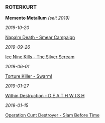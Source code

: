 ### ROTERKURT

**Memento Metallum** _(seit 2019)_

_2019-10-20_

[Napalm Death - Smear Campaign](nd-sc.md)

_2019-09-26_

[Ice Nine Kills - The Silver Scream](ink-ss.md)

_2019-06-01_

[Torture Killer - Swarm!](tk-s.md)

_2019-01-27_

[Within Destruction - D E A T H W I S H](wd-dw.md)

_2019-01-15_

[Operation Cunt Destroyer - Slam Before Time](ocd-sbt.md)
